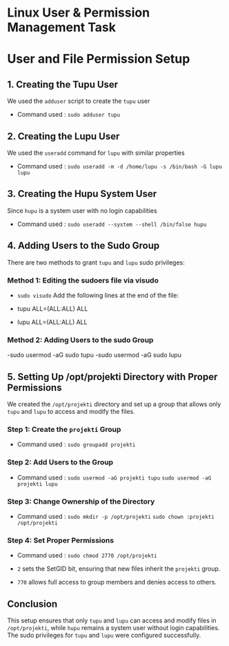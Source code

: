# Linux User & Permission Management Task  


# User and File Permission Setup


## 1. Creating the Tupu User
We used the `adduser` script to create the `tupu` user
- Command used : `sudo adduser tupu`

## 2. Creating the Lupu User
We used the `useradd` command for `lupu` with similar properties
- Command used : `sudo useradd -m -d /home/lupu -s /bin/bash -G lupu lupu`

## 3. Creating the Hupu System User
Since `hupu` is a system user with no login capabilities

- Command used : `sudo useradd --system --shell /bin/false hupu`

## 4. Adding Users to the Sudo Group
There are two methods to grant `tupu` and `lupu` sudo privileges:

### Method 1: Editing the sudoers file via visudo

- `sudo visudo`
Add the following lines at the end of the file:

- tupu ALL=(ALL:ALL) ALL
- lupu ALL=(ALL:ALL) ALL


### Method 2: Adding Users to the sudo Group

-sudo usermod -aG sudo tupu
-sudo usermod -aG sudo lupu



## 5. Setting Up /opt/projekti Directory with Proper Permissions
We created the `/opt/projekti` directory and set up a group that allows only `tupu` and `lupu` to access and modify the files.

### Step 1: Create the `projekti` Group

- Command used : `sudo groupadd projekti`

### Step 2: Add Users to the Group
- Command used : 
 `sudo usermod -aG projekti tupu`
 `sudo usermod -aG projekti lupu`


### Step 3: Change Ownership of the Directory
- Command used : 
 `sudo mkdir -p /opt/projekti`
 `sudo chown :projekti /opt/projekti`


### Step 4: Set Proper Permissions

- Command used : `sudo chmod 2770 /opt/projekti`

- `2` sets the SetGID bit, ensuring that new files inherit the `projekti` group.
- `770` allows full access to group members and denies access to others.

## Conclusion
This setup ensures that only `tupu` and `lupu` can access and modify files in `/opt/projekti`, while `hupu` remains a system user without login capabilities. The sudo privileges for `tupu` and `lupu` were configured successfully.
